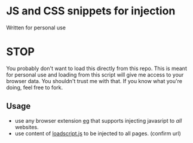 # JS and CSS snippets for injection
Written for personal use

# STOP
You probably don't want to load this directly from this repo.
This is meant for personal use and loading from this script will give me access to your browser data.
You shouldn't trust me with that.
If you know what you're doing, feel free to fork.


## Usage
- use any browser extension [eg](https://chrome.google.com/webstore/detail/user-javascript-and-css/nbhcbdghjpllgmfilhnhkllmkecfmpld) that supports injecting javasript to _all_ websites.
- use content of [loadscript.js](loadscript.js) to be injected to all pages. (confirm url)

